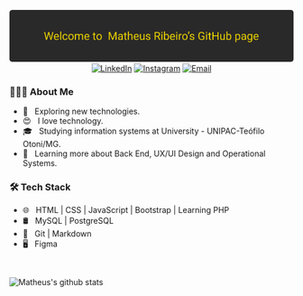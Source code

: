 
<p align="center">
  <img alt="welcome" src="/welcome-github.png?raw=true"> <br>
  <a href="https://www.linkedin.com/in/matheus-ribeiro-303a7a19b/"><img alt="LinkedIn" src="https://img.shields.io/badge/LinkedIn-Matheus Ribeiro-blue?style=flat-square&logo=linkedin"></a>
  <a href="https://www.instagram.com/matheusribeiro.dev/?hl=pt-br"><img alt="Instagram" src="https://img.shields.io/badge/Instagram-matheusribeiro.dev-blue?style=flat-square&logo=instagram"></a>
  <a href="mailto:matheusbr2019@hotmail.com"><img alt="Email" src="https://img.shields.io/badge/Email-MatheusBR2019@hotmail.com-blue?style=flat-square&logo=gmail"></a>
</p>

<h3> 👨🏻‍💻 About Me </h3>

- 🤔 &nbsp; Exploring new technologies.
- :heart_eyes: &nbsp; I love technology.
- 🎓 &nbsp; Studying information systems at University - UNIPAC-Teófilo Otoni/MG.
- 🌱 &nbsp; Learning more about Back End, UX/UI Design and Operational Systems.

<h3>🛠 Tech Stack</h3>

- 🌐 &nbsp; HTML | CSS | JavaScript | Bootstrap | Learning PHP
- 🛢 &nbsp; MySQL | PostgreSQL
- 🔧 &nbsp; Git | Markdown
- 🖥 &nbsp; Figma

<br/>

![Matheus's github stats](https://github-readme-stats.vercel.app/api?username=matheusbribeiro-dev&show_icons=true&theme=merko)
